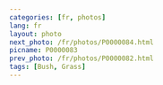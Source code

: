 ```yaml
---
categories: [fr, photos]
lang: fr
layout: photo
next_photo: /fr/photos/P0000084.html
picname: P0000083
prev_photo: /fr/photos/P0000082.html
tags: [Bush, Grass]
---
```


